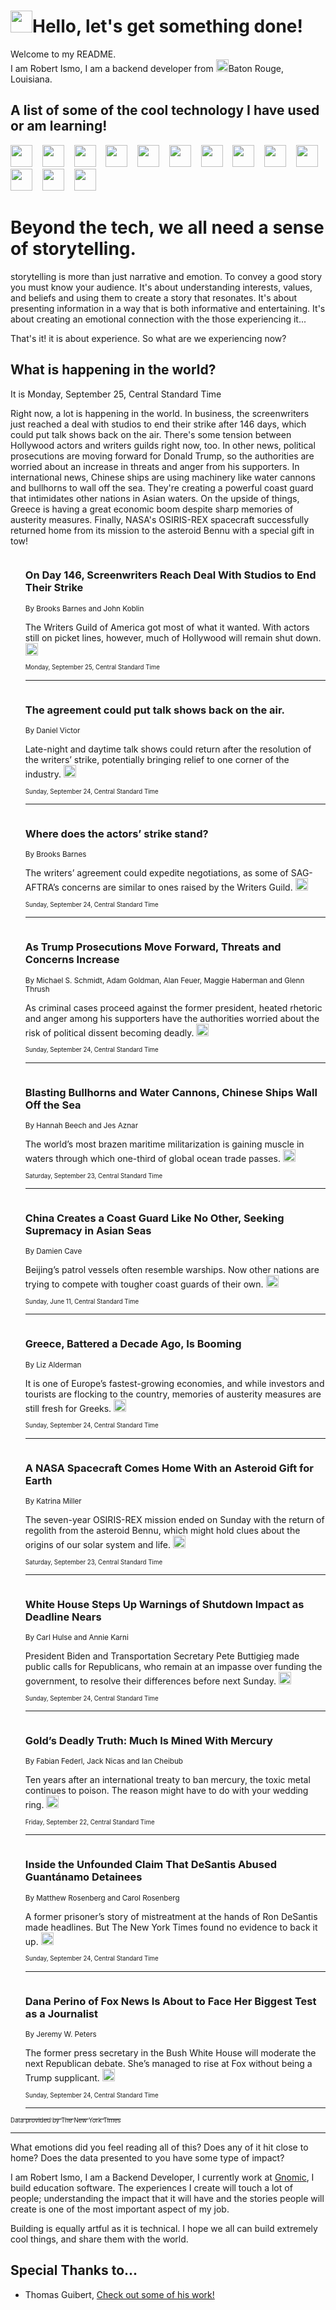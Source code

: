<h1><img src="https://emojis.slackmojis.com/emojis/images/1643514375/3493/hot-coffee.gif?1643514375" width="35"/>Hello, let's get something done!</h1>

<p>Welcome to my README.<br/>
I am Robert Ismo, I am a backend developer from <img src="https://emojis.slackmojis.com/emojis/images/1638395689/50435/moulin_rouge.png?1638395689" width="20"/>Baton Rouge, Louisiana.</p>
<h2>A list of some of the cool technology I have used or am learning!</h2>
<p>
<img src="https://emojis.slackmojis.com/emojis/images/1643516091/21142/meow_bongotap.gif?1643516091" width="35" alt="">
<img src="https://img.shields.io/badge/Favorite%20Frontend%20Framework-SvelteKit-f83903" alt="">
<img src="https://img.shields.io/badge/Second%20Favorite-Vue-40b581" alt="">
<img src="https://img.shields.io/badge/Most%20Used%20Runtime-Nodejs-78b061" alt="">
<img src="https://emojis.slackmojis.com/emojis/images/1643517416/34482/fire.gif?1643517416" width="35" alt="">
<img src="https://img.shields.io/badge/Javascript%20But%20Better-Typescript-0078ca" alt="">
<img src="https://img.shields.io/badge/Favorite%20Language-Elixir-3e244d" alt="">
<img src="https://img.shields.io/badge/Containerize%20Everything-Docker-6ac9ef" alt="">
<img src="https://emojis.slackmojis.com/emojis/images/1643514596/5999/meow_party.gif?1643514596" width="35" alt="">
<img src="https://img.shields.io/badge/API%20Love%20Language-Graphql-de32a5" alt="">
<img src="https://img.shields.io/badge/Our%20Favorite%20Version%20Controller-Git-e94f33" alt="">
<img src="https://img.shields.io/badge/Favorite%20Database-Redis-d42d1d" alt="">
<img src="https://emojis.slackmojis.com/emojis/images/1643514559/5584/deployparrot.gif?1643514559" width="35" alt="">
<img src="https://img.shields.io/badge/Container%20Interstate-RabbitMQ-f66200" alt="">
<img src="https://img.shields.io/badge/Gotta%20Learn-Kubernetes-316adf" alt="">
<img src="https://img.shields.io/badge/Really%20Mature%20Now-WASM-654fef" alt="">
<img src="https://emojis.slackmojis.com/emojis/images/1666642497/61942/dance_vibe.gif?1666642497" width="35" alt="">
<img src="https://img.shields.io/badge/For%20My%20M1-ARM64-657d96" alt="">
<img src="https://img.shields.io/badge/Loving%20This%20So%20Much-TailwindCSS-17bcb5" alt="">
<img src="https://img.shields.io/badge/Cool%20Build%20Tool-Vite-f9cb24" alt="">
<img src="https://emojis.slackmojis.com/emojis/images/1669231376/62819/working-on-it.gif?1669231376" width="35" alt="">
<img src="https://img.shields.io/badge/Fun%20and%20Easy%20Database-MongoDB-5f8c49" alt="">
<img src="https://img.shields.io/badge/JS%20Life%20Support-NPM-c73737" alt="">
<img src="https://img.shields.io/badge/I%20Liked%20It-DynamoDB-0073b9" alt="">
<img src="https://emojis.slackmojis.com/emojis/images/1643514045/46/question.gif?1643514045" width="35" alt="">
<img src="https://img.shields.io/badge/cool-React-60d6f9" alt="">
<img src="https://img.shields.io/badge/Future%20Big%20Project-Lambda-f37e00" alt="">
<img src="https://img.shields.io/badge/NPM%20But%20Better-PNPM-f1aa07" alt="">
<img src="https://emojis.slackmojis.com/emojis/images/1643514943/9662/fbwow.gif?1643514943" width="35" alt="">
<img src="https://img.shields.io/badge/First%20Language-C-662079" alt="">
<img src="https://img.shields.io/badge/Where%20I%20Deploy%20Frontend-Vercel-000000" alt="">
<img src="https://img.shields.io/badge/Who%20Does%20not%20Want%20an%20App-Swift-f9492a" alt="">
<img src="https://emojis.slackmojis.com/emojis/images/1643514058/151/javascript.png?1643514058" width="35" alt="">
<img src="https://img.shields.io/badge/cool-Python-fbd542" alt="">
<img src="https://img.shields.io/badge/Favorite%20Something-Stripe-656cdc" alt="">
<img src="https://img.shields.io/badge/Of%20Course-HTML5-ed6327" alt="">
<img src="https://emojis.slackmojis.com/emojis/images/1660415405/60731/bomb.gif?1660415405" width="35" alt="">
<img src="https://img.shields.io/badge/hate-CSS-2964ec" alt="">
<img src="https://img.shields.io/badge/Learning-CircleCI-141215" alt="">
<img src="https://img.shields.io/badge/Learning-Rust-fbbb3b" alt="">
<img src="https://emojis.slackmojis.com/emojis/images/1660415397/60712/writing-hand.gif?1660415397" width="35" alt="">
<img src="https://img.shields.io/badge/Dev%20Browser%20of%20Choice-Firefox-cc4e26" alt="">
<img src="https://img.shields.io/badge/Recoverying%20From%20Windows-UNIX-1781e3" alt="">
<img src="https://img.shields.io/badge/LOVE-LogSeq-90c1c2" alt="">
<img src="https://emojis.slackmojis.com/emojis/images/1643514066/223/kirby.gif?1643514066" width="35" alt="">
<img src="https://img.shields.io/badge/Daily%20Driver-MacOS-e6e6e8" alt="">
<img src="https://img.shields.io/badge/Git%20Server-Github-000000" alt="">
<img src="https://img.shields.io/badge/enjoyable-EC2-f17428" alt="">
<img src="https://emojis.slackmojis.com/emojis/images/1643514239/2069/excited.gif?1643514239" width="35" alt="">
</p>
<h1>Beyond the tech, we all need a sense of storytelling.</h1>
<p>storytelling is more than just narrative and emotion. To convey a good story you must know your audience. It's about understanding interests, values, and beliefs and using them to create a story that resonates. It's about presenting information in a way that is both informative and entertaining. It's about creating an emotional connection with the those experiencing it...</p>
<p>That's it! it is about experience. So what are we experiencing now?</p>
<h2>What is happening in the world?</h2>
<p>It is Monday, September 25, Central Standard Time</p>
<p>
Right now, a lot is happening in the world. In business, the screenwriters just reached a deal with studios to end their strike after 146 days, which could put talk shows back on the air. There&#39;s some tension between Hollywood actors and writers guilds right now, too. In other news, political prosecutions are moving forward for Donald Trump, so the authorities are worried about an increase in threats and anger from his supporters. In international news, Chinese ships are using machinery like water cannons and bullhorns to wall off the sea. They&#39;re creating a powerful coast guard that intimidates other nations in Asian waters. On the upside of things, Greece is having a great economic boom despite sharp memories of austerity measures. Finally, NASA&#39;s OSIRIS-REX spacecraft successfully returned home from its mission to the asteroid Bennu with a special gift in tow! </p>
<ol>
<img src="https://img.shields.io/badge/-business-blue" alt="">
<h3>On Day 146, Screenwriters Reach Deal With Studios to End Their Strike</h3>
<sub>By Brooks Barnes and John Koblin</sub>
<p>The Writers Guild of America got most of what it wanted. With actors still on picket lines, however, much of Hollywood will remain shut down.  <a href="https://nyti.ms/3LzrN86"><img src="https://developer.nytimes.com/files/poweredby_nytimes_30b.png?v=1583354208352" height="20"></a></p>
<sub><sub>Monday, September 25, Central Standard Time</sub></sub>
<hr/>
<img src="https://img.shields.io/badge/-business-blue" alt="">
<h3>The agreement could put talk shows back on the air.</h3>
<sub>By Daniel Victor</sub>
<p>Late-night and daytime talk shows could return after the resolution of the writers’ strike, potentially bringing relief to one corner of the industry.  <a href="https://nyti.ms/3PMsu0h"><img src="https://developer.nytimes.com/files/poweredby_nytimes_30b.png?v=1583354208352" height="20"></a></p>
<sub><sub>Sunday, September 24, Central Standard Time</sub></sub>
<hr/>
<img src="https://img.shields.io/badge/-business-blue" alt="">
<h3>Where does the actors’ strike stand?</h3>
<sub>By Brooks Barnes</sub>
<p>The writers’ agreement could expedite negotiations, as some of SAG-AFTRA’s concerns are similar to ones raised by the Writers Guild.  <a href="https://nyti.ms/455bert"><img src="https://developer.nytimes.com/files/poweredby_nytimes_30b.png?v=1583354208352" height="20"></a></p>
<sub><sub>Sunday, September 24, Central Standard Time</sub></sub>
<hr/>
<img src="https://img.shields.io/badge/-us-blue" alt="">
<h3>As Trump Prosecutions Move Forward, Threats and Concerns Increase</h3>
<sub>By Michael S. Schmidt, Adam Goldman, Alan Feuer, Maggie Haberman and Glenn Thrush</sub>
<p>As criminal cases proceed against the former president, heated rhetoric and anger among his supporters have the authorities worried about the risk of political dissent becoming deadly.  <a href="https://nyti.ms/3Rz4E9E"><img src="https://developer.nytimes.com/files/poweredby_nytimes_30b.png?v=1583354208352" height="20"></a></p>
<sub><sub>Sunday, September 24, Central Standard Time</sub></sub>
<hr/>
<img src="https://img.shields.io/badge/-world-blue" alt="">
<h3>Blasting Bullhorns and Water Cannons, Chinese Ships Wall Off the Sea</h3>
<sub>By Hannah Beech and Jes Aznar</sub>
<p>The world’s most brazen maritime militarization is gaining muscle in waters through which one-third of global ocean trade passes.  <a href="https://nyti.ms/3PvDuxB"><img src="https://developer.nytimes.com/files/poweredby_nytimes_30b.png?v=1583354208352" height="20"></a></p>
<sub><sub>Saturday, September 23, Central Standard Time</sub></sub>
<hr/>
<img src="https://img.shields.io/badge/-world-blue" alt="">
<h3>China Creates a Coast Guard Like No Other, Seeking Supremacy in Asian Seas</h3>
<sub>By Damien Cave</sub>
<p>Beijing’s patrol vessels often resemble warships. Now other nations are trying to compete with tougher coast guards of their own.  <a href="https://nyti.ms/43wfDUo"><img src="https://developer.nytimes.com/files/poweredby_nytimes_30b.png?v=1583354208352" height="20"></a></p>
<sub><sub>Sunday, June 11, Central Standard Time</sub></sub>
<hr/>
<img src="https://img.shields.io/badge/-business-blue" alt="">
<h3>Greece, Battered a Decade Ago, Is Booming</h3>
<sub>By Liz Alderman</sub>
<p>It is one of Europe’s fastest-growing economies, and while investors and tourists are flocking to the country, memories of austerity measures are still fresh for Greeks.  <a href="https://nyti.ms/3t8exkF"><img src="https://developer.nytimes.com/files/poweredby_nytimes_30b.png?v=1583354208352" height="20"></a></p>
<sub><sub>Sunday, September 24, Central Standard Time</sub></sub>
<hr/>
<img src="https://img.shields.io/badge/-science-blue" alt="">
<h3>A NASA Spacecraft Comes Home With an Asteroid Gift for Earth</h3>
<sub>By Katrina Miller</sub>
<p>The seven-year OSIRIS-REX mission ended on Sunday with the return of regolith from the asteroid Bennu, which might hold clues about the origins of our solar system and life.  <a href="https://nyti.ms/3ETm617"><img src="https://developer.nytimes.com/files/poweredby_nytimes_30b.png?v=1583354208352" height="20"></a></p>
<sub><sub>Saturday, September 23, Central Standard Time</sub></sub>
<hr/>
<img src="https://img.shields.io/badge/-us-blue" alt="">
<h3>White House Steps Up Warnings of Shutdown Impact as Deadline Nears</h3>
<sub>By Carl Hulse and Annie Karni</sub>
<p>President Biden and Transportation Secretary Pete Buttigieg made public calls for Republicans, who remain at an impasse over funding the government, to resolve their differences before next Sunday.  <a href="https://nyti.ms/3PR9Og4"><img src="https://developer.nytimes.com/files/poweredby_nytimes_30b.png?v=1583354208352" height="20"></a></p>
<sub><sub>Sunday, September 24, Central Standard Time</sub></sub>
<hr/>
<img src="https://img.shields.io/badge/-world-blue" alt="">
<h3>Gold’s Deadly Truth: Much Is Mined With Mercury</h3>
<sub>By Fabian Federl, Jack Nicas and Ian Cheibub</sub>
<p>Ten years after an international treaty to ban mercury, the toxic metal continues to poison. The reason might have to do with your wedding ring.  <a href="https://nyti.ms/3Zqxkn0"><img src="https://developer.nytimes.com/files/poweredby_nytimes_30b.png?v=1583354208352" height="20"></a></p>
<sub><sub>Friday, September 22, Central Standard Time</sub></sub>
<hr/>
<img src="https://img.shields.io/badge/-us-blue" alt="">
<h3>Inside the Unfounded Claim That DeSantis Abused Guantánamo Detainees</h3>
<sub>By Matthew Rosenberg and Carol Rosenberg</sub>
<p>A former prisoner’s story of mistreatment at the hands of Ron DeSantis made headlines. But The New York Times found no evidence to back it up.  <a href="https://nyti.ms/3ER2n23"><img src="https://developer.nytimes.com/files/poweredby_nytimes_30b.png?v=1583354208352" height="20"></a></p>
<sub><sub>Sunday, September 24, Central Standard Time</sub></sub>
<hr/>
<img src="https://img.shields.io/badge/-business-blue" alt="">
<h3>Dana Perino of Fox News Is About to Face Her Biggest Test as a Journalist</h3>
<sub>By Jeremy W. Peters</sub>
<p>The former press secretary in the Bush White House will moderate the next Republican debate. She’s managed to rise at Fox without being a Trump supplicant.  <a href="https://nyti.ms/3Pv6pSz"><img src="https://developer.nytimes.com/files/poweredby_nytimes_30b.png?v=1583354208352" height="20"></a></p>
<sub><sub>Sunday, September 24, Central Standard Time</sub></sub>
<hr/>
</ol>
<a href="https://developer.nytimes.com"><sub><sub>Data provided by The New York Times</sub></sub></a>
<hr/>
<p>What emotions did you feel reading all of this? Does any of it hit close to home? Does the data presented to you have some type of impact?</p>
<p>I am Robert Ismo, I am a Backend Developer, I currently work at <a href="https://gnomic.education/">Gnomic</a>, I build education software. The experiences I create will touch a lot of people; understanding the impact that it will have and the stories people will create is one of the most important aspect of my job.</p>
<p>Building is equally artful as it is technical. I hope we all can build extremely cool things, and share them with the world.</p>
<h2>Special Thanks to...</h2>
<ul>
<li>Thomas Guibert, <a href="https://github.com/thmsgbrt/thmsgbrt">Check out some of his work!</a></li>
</ul>
